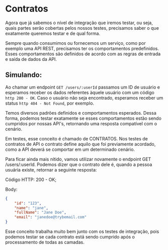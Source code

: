 # Contratos
Agora que já sabemos o nível de integração que iremos testar, ou seja, quais partes serão cobertas pelos nossos testes, precisamos saber o que exatamente queremos testar e de qual forma.

Sempre quando consumimos ou fornecemos um serviço, como por exemplo uma API REST, precisamos ter os comportamentos predefinidos. Esses comportamentos são definidos de acordo com as regras de entrada e saída de dados da API.


## Simulando:
Ao chamar um endpoint `GET /users/:userId` passamos um ID de usuário e esperamos receber os dados referentes àquele usuário com um código `http 200 - OK`. Caso o usuário não seja encontrado, esperamos receber um status `http 404 - Not Found`, por exemplo.

Temos diversos padrões definidos e comportamentos esperados. Dessa forma, podemos testar exatamente se esses comportamentos estão sendo cumpridos por nossas API's, retornando uma resposta compatível com o cenário.

Em testes, esse conceito é chamado de CONTRATOS. Nos testes de contratos de API o contrato define aquilo que foi previamente acordado, como a API deverá se comportar em um determinado cenário.

Para ficar ainda mais nítido, vamos utilizar novamente o endpoint GET /users/:userId. Podemos dizer que o contrato dele é, quando a pessoa usuária existe, retornar a seguinte resposta:

Código HTTP: 200 - OK;

Body:
```json
{
    "id": "123",
    "name": "jane",
    "fullName": "Jane Doe",
    "email": "janedoe@trybemail.com"
}
```

Esse conceito trabalha muito bem junto com os testes de integração, pois podemos testar se cada contrato está sendo cumprido após o processamento de todas as camadas.